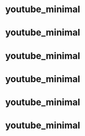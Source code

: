 # youtube_minimal
# youtube_minimal
# youtube_minimal
# youtube_minimal
# youtube_minimal
# youtube_minimal
